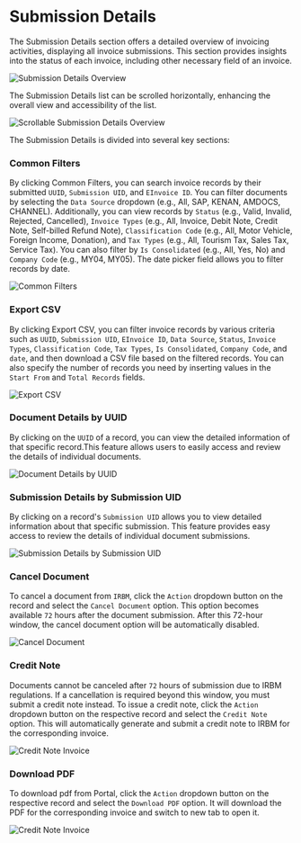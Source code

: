 # Submission Details

The Submission Details section offers a detailed overview of invoicing activities, displaying all invoice submissions. This section provides insights into the status of each invoice, including other necessary field of an invoice. 

![Submission Details Overview](../_media/submissionDetails/submissionDetails1.png)

The Submission Details list can be scrolled horizontally, enhancing the overall view and accessibility of the list.

![Scrollable Submission Details Overview](../_media/submissionDetails/submissionDetails4.png)



The Submission Details is divided into several key sections:


### Common Filters

By clicking Common Filters, you can search invoice records by their submitted `UUID`, `Submission UID`, and `EInvoice ID`. You can filter documents by selecting the `Data Source` dropdown (e.g., All, SAP, KENAN, AMDOCS, CHANNEL). Additionally, you can view records by `Status` (e.g., Valid, Invalid, Rejected, Cancelled), `Invoice Types` (e.g., All, Invoice, Debit Note, Credit Note, Self-billed Refund Note), `Classification Code` (e.g., All, Motor Vehicle, Foreign Income, Donation), and `Tax Types` (e.g., All, Tourism Tax, Sales Tax, Service Tax). You can also filter by `Is Consolidated` (e.g., All, Yes, No) and `Company Code` (e.g., MY04, MY05). The date picker field allows you to filter records by date.

![Common Filters](../_media/submissionDetails/submissionDetails5.png)



### Export CSV

By clicking Export CSV, you can filter invoice records by various criteria such as `UUID`, `Submission UID`, `EInvoice ID`, `Data Source`, `Status`, `Invoice Types`, `Classification Code`, `Tax Types`, `Is Consolidated`, `Company Code`, and `date`, and then download a CSV file based on the filtered records. You can also specify the number of records you need by inserting values in the `Start From` and `Total Records` fields.

![Export CSV](../_media/submissionDetails/submissionDetails7.png)




### Document Details by UUID

By clicking on the `UUID` of a record, you can view the detailed information of that specific record.This feature allows users to easily access and review the details of individual documents.

![Document Details by UUID](../_media/submissionDetails/submissionDetails2.png)



### Submission Details by Submission UID

By clicking on a record's `Submission UID` allows you to view detailed information about that specific submission. This feature provides easy access to review the details of individual document submissions.


![Submission Details by Submission UID](../_media/submissionDetails/submissionDetails3.png)


### Cancel Document

To cancel a document from `IRBM`, click the `Action` dropdown button on the record and select the `Cancel Document` option. This option becomes available `72` hours after the document submission. After this 72-hour window, the cancel document option will be automatically disabled.

![Cancel Document](../_media/submissionDetails/submissionDetails9.png)



### Credit Note

Documents cannot be canceled after `72` hours of submission due to IRBM regulations. If a cancellation is required beyond this window, you must submit a credit note instead. To issue a credit note, click the `Action` dropdown button on the respective record and select the `Credit Note` option. This will automatically generate and submit a credit note to IRBM for the corresponding invoice.

![Credit Note Invoice](../_media/submissionDetails/submissionDetails8.png)



### Download PDF

To download pdf from Portal, click the `Action` dropdown button on the respective record and select the `Download PDF` option. It will download the PDF for the corresponding invoice and switch to new tab to open it.

![Credit Note Invoice](../_media/submissionDetails/submissionDetails8.png)

